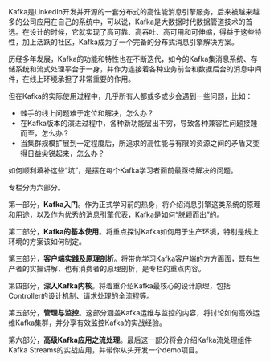 Kafka是LinkedIn开发并开源的一套分布式的高性能消息引擎服务，后来被越来越多的公司应用在自己的系统中，可以说，Kafka是大数据时代数据管道技术的首选。在设计的时候，它就实现了高可靠、高吞吐、高可用和可伸缩，得益于这些特性，加上活跃的社区，Kafka成为了一个完备的分布式消息引擎解决方案。

历经多年发展，Kafka的功能和特性也在不断迭代，如今的Kafka集消息系统、存储系统和流式处理平台于一身，并作为连接着各种业务前台和数据后台的消息中间件，在线上环境承担了非常重要的作用。

但在Kafka的实际使用过程中，几乎所有人都或多或少会遇到一些问题，比如：

- 棘手的线上问题难于定位和解决，怎么办？
- 在Kafka版本的演进过程中，各种新功能层出不穷，导致各种兼容性问题接踵而至，怎么办？
- 当集群规模扩展到一定程度后，所追求的高性能与有限的资源之间的矛盾又变得日益尖锐起来，怎么办？

如何顺利填补这些“坑”，是摆在每个Kafka学习者面前最亟待解决的问题。

专栏分为六部分。

第一部分，**Kafka入门**。作为正式学习前的热身，将介绍消息引擎这类系统的原理和用途，以及作为优秀的消息引擎代表，Kafka是如何“脱颖而出”的。

第二部分，**Kafka的基本使用**。将重点探讨Kafka如何用于生产环境，特别是线上环境的方案该如何制定。

第三部分，**客户端实践及原理剖析**。将带你学习Kafka客户端的方方面面，既有生产者的实操讲解，也有消费者的原理剖析，是专栏的重点内容。

第四部分，**深入Kafka内核**。将着重介绍Kafka最核心的设计原理，包括Controller的设计机制、请求处理的全流程等。

第五部分，**管理与监控**。这部分涵盖Kafka运维与监控的内容，将讨论如何高效运维Kafka集群，并分享有效监控Kafka的实战经验。

第六部分，**高级Kafka应用之流处理**。最后这一部分将会介绍Kafka流处理组件Kafka Streams的实战应用，并带你从头开发一个demo项目。